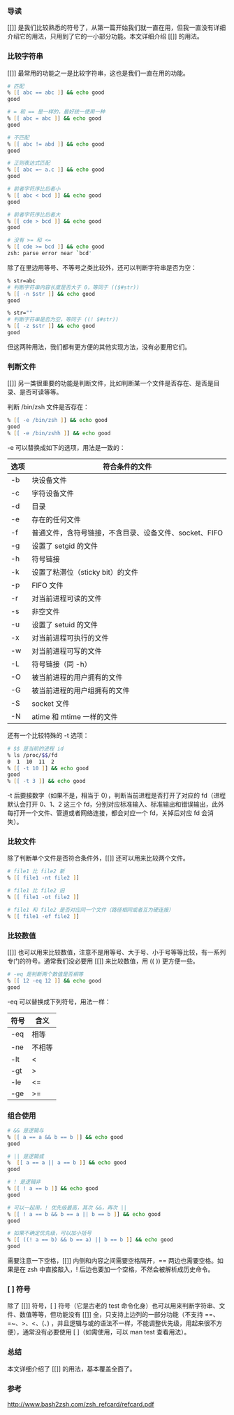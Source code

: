 ### 导读

[[]] 是我们比较熟悉的符号了，从第一篇开始我们就一直在用，但我一直没有详细介绍它的用法，只用到了它的一小部分功能。本文详细介绍 [[]] 的用法。

### 比较字符串

[[]] 最常用的功能之一是比较字符串，这也是我们一直在用的功能。

```zsh
# 匹配
% [[ abc == abc ]] && echo good
good

# = 和 == 是一样的，最好统一使用一种
% [[ abc = abc ]] && echo good
good

# 不匹配
% [[ abc != abd ]] && echo good
good

# 正则表达式匹配
% [[ abc =~ a.c ]] && echo good
good

# 前者字符序比后者小
% [[ abc < bcd ]] && echo good
good

# 前者字符序比后者大
% [[ cde > bcd ]] && echo good
good

# 没有 >= 和 <=
% [[ cde >= bcd ]] && echo good
zsh: parse error near `bcd'
```

除了在里边用等号、不等号之类比较外，还可以判断字符串是否为空：

```zsh
% str=abc
# 判断字符串内容长度是否大于 0，等同于 (($#str))
% [[ -n $str ]] && echo good
good

% str=""
# 判断字符串是否为空，等同于 ((! $#str))
% [[ -z $str ]] && echo good
good
```

但这两种用法，我们都有更方便的其他实现方法，没有必要用它们。

### 判断文件

[[]] 另一类很重要的功能是判断文件，比如判断某一个文件是否存在、是否是目录、是否可读等等。

判断 /bin/zsh 文件是否存在：

```zsh
% [[ -e /bin/zsh ]] && echo good
good
% [[ -e /bin/zshh ]] && echo good

```

-e 可以替换成如下的选项，用法是一致的：

| 选项 | 符合条件的文件                                         |
| ---- | ------------------------------------------------------ |
| -b   | 块设备文件                                             |
| -c   | 字符设备文件                                           |
| -d   | 目录                                                   |
| -e   | 存在的任何文件                                         |
| -f   | 普通文件，含符号链接，不含目录、设备文件、socket、FIFO |
| -g   | 设置了 setgid 的文件                                   |
| -h   | 符号链接                                               |
| -k   | 设置了粘滞位（sticky bit）的文件                       |
| -p   | FIFO 文件                                              |
| -r   | 对当前进程可读的文件                                   |
| -s   | 非空文件                                               |
| -u   | 设置了 setuid 的文件                                   |
| -x   | 对当前进程可执行的文件                                 |
| -w   | 对当前进程可写的文件                                   |
| -L   | 符号链接（同 -h）                                      |
| -O   | 被当前进程的用户拥有的文件                             |
| -G   | 被当前进程的用户组拥有的文件                           |
| -S   | socket 文件                                            |
| -N   | atime 和 mtime 一样的文件                              |

还有一个比较特殊的 -t 选项：

```zsh
# $$ 是当前的进程 id
% ls /proc/$$/fd
0  1  10  11  2
% [[ -t 10 ]] && echo good
good
% [[ -t 3 ]] && echo good

```

-t 后要接数字（如果不是，相当于 0），判断当前进程是否打开了对应的 fd（进程默认会打开 0、1、2 这三个 fd，分别对应标准输入、标准输出和错误输出，此外每打开一个文件、管道或者网络连接，都会对应一个 fd，关掉后对应 fd 会消失）。

### 比较文件

除了判断单个文件是否符合条件外，[[]] 还可以用来比较两个文件。

```zsh
# file1 比 file2 新
% [[ file1 -nt file2 ]]

# file1 比 file2 旧
% [[ file1 -ot file2 ]]

# file1 和 file2 是否对应同一个文件（路径相同或者互为硬连接）
% [[ file1 -ef file2 ]]
```

### 比较数值

[[]] 也可以用来比较数值，注意不是用等号、大于号、小于号等等比较，有一系列专门的符号。通常我们没必要用 [[]] 来比较数值，用 (( )) 更方便一些。

```zsh
# -eq 是判断两个数值是否相等
% [[ 12 -eq 12 ]] && echo good
good
```

-eq 可以替换成下列符号，用法一样：

| 符号 | 含义   |
| ---- | ------ |
| -eq  | 相等   |
| -ne  | 不相等 |
| -lt  | <      |
| -gt  | >      |
| -le  | <=     |
| -ge  | >=     |

### 组合使用

```zsh
# && 是逻辑与
% [[ a == a && b == b ]] && echo good
good

# || 是逻辑或
%  [[ a == a || a == b ]] && echo good
good

# ! 是逻辑非
% [[ ! a == b ]] && echo good
good

# 可以一起用，! 优先级最高，其次 &&，再次 ||
% [[ ! a == b && b == a || b == b ]] && echo good
good

# 如果不确定优先级，可以加小括号
% [[ ((! a == b) && b == a) || b == b ]] && echo good
good
```

需要注意一下空格，[[]] 内侧和内容之间需要空格隔开，== 两边也需要空格。如果是在 zsh 中直接敲入，! 后边也要加一个空格，不然会被解析成历史命令。

### [ ] 符号

除了 [[]] 符号，[ ] 符号（它是古老的 test 命令化身）也可以用来判断字符串、文件、数值等等，但功能没有 [[]] 全，只支持上边列的一部分功能（不支持 ==、=~、>、<、(、) ，并且逻辑与或的语法不一样，不能调整优先级，用起来很不方便），通常没有必要使用 [ ]（如需使用，可以 man test 查看用法）。

### 总结

本文详细介绍了 [[]] 的用法，基本覆盖全面了。

### 参考

http://www.bash2zsh.com/zsh_refcard/refcard.pdf
